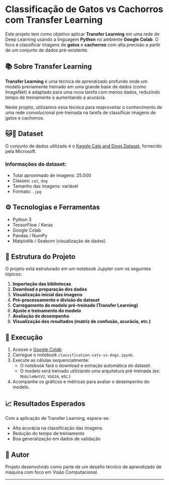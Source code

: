 # Classificação de Gatos vs Cachorros com Transfer Learning

Este projeto tem como objetivo aplicar **Transfer Learning** em uma rede de Deep Learning usando a linguagem **Python** no ambiente **Google Colab**. O foco é classificar imagens de **gatos** e **cachorros** com alta precisão a partir de um conjunto de dados pré-existente.

## 📚 Sobre Transfer Learning

**Transfer Learning** é uma técnica de aprendizado profundo onde um modelo previamente treinado em uma grande base de dados (como ImageNet) é adaptado para uma nova tarefa com menos dados, reduzindo tempo de treinamento e aumentando a acurácia.

Neste projeto, utilizamos essa técnica para reaproveitar o conhecimento de uma rede convolucional pré-treinada na tarefa de classificar imagens de gatos e cachorros.

## 🐱🐶 Dataset

O conjunto de dados utilizado é o [Kaggle Cats and Dogs Dataset](https://download.microsoft.com/download/3/e/1/3e1c3f21-ecdb-4869-8368-6deba77b919f/kagglecatsanddogs_5340.zip), fornecido pela Microsoft.

### Informações do dataset:

- Total aproximado de imagens: 25.000
- Classes: `cat`, `dog`
- Tamanho das imagens: variável
- Formato: `.jpg`

## ⚙️ Tecnologias e Ferramentas

- Python 3
- TensorFlow / Keras
- Google Colab
- Pandas / NumPy
- Matplotlib / Seaborn (visualização de dados)

## 🧪 Estrutura do Projeto

O projeto está estruturado em um notebook Jupyter com os seguintes tópicos:

1. **Importação das bibliotecas**
2. **Download e preparação dos dados**
3. **Visualização inicial das imagens**
4. **Pré-processamento e divisão do dataset**
5. **Carregamento do modelo pré-treinado (Transfer Learning)**
6. **Ajuste e treinamento do modelo**
7. **Avaliação de desempenho**
8. **Visualização dos resultados (matriz de confusão, acurácia, etc.)**

## 🚀 Execução

1. Acesse o [Google Colab](https://colab.research.google.com/).
2. Carregue o notebook `classification-cats-vs-dogs.ipynb`.
3. Execute as células sequencialmente:
   - O notebook fará o download e extração automática do dataset.
   - O modelo será treinado utilizando uma arquitetura pré-treinada (ex: `MobileNetV2`, `VGG16`, etc.)
4. Acompanhe os gráficos e métricas para avaliar o desempenho do modelo.

## 📈 Resultados Esperados

Com a aplicação de Transfer Learning, espera-se:

- Alta acurácia na classificação das imagens
- Redução do tempo de treinamento
- Boa generalização em dados de validação

## 📝 Autor

Projeto desenvolvido como parte de um desafio técnico de aprendizado de máquina com foco em Visão Computacional.

---

